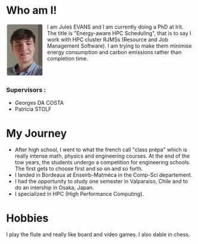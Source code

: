# Who am I!

<div style="float: left; margin-right: 10px;">
  <img src="face.jpg" alt="My glorious face" width="100" />
</div>

I am Jules EVANS and I am currently doing a PhD at Irit.
The title is "Energy-aware HPC Scheduling", that is to say I work with HPC cluster RJMSs (Resource and Job Management Software).
I am trying to make them minimise energy consumption and carbon emissions rather than completion time.

<div style="clear: both;"></div>

### Supervisors :
 - Georges DA COSTA
 - Patricia STOLF

# My Journey
 - After high school, I went to what the french call "class prépa" which is really intense math, physics and engineering courses.
 At the end of the tow years, the students undergo a competition for engineering schools. The first gets to choose first and so on and so forth.
 - I landed in Bordeaux at Enseirb-Matméca in the Comp-Sci departement.
 - I had the opportunity to study one semester in Valparaíso, Chile and to do an intership in Osaka, Japan.
 - I specialized in HPC (High Performance Computing).

# Hobbies
I play the flute and really like board and video games. I also dable in chess.
